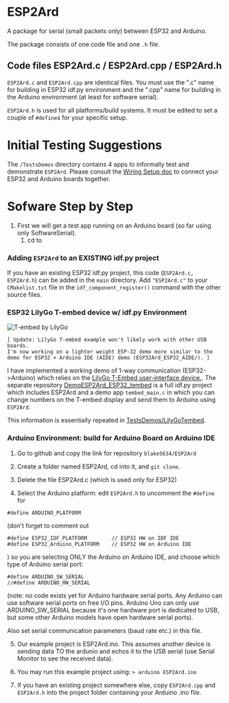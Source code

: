 # ESP2Ard
A package for serial (small packets only) between ESP32 and Arduino.

The package consists of one code file and one `.h` file.

## Code files ESP2Ard.c / ESP2Ard.cpp / ESP2Ard.h

`ESP2Ard.c` and `ESP2Ard.cpp` are identical files.
You must use the ".c" name for building in ESP32 idf.py  environment and
the ".cpp" name for building in the Arduino environment (at least for
software serial).

`ESP2Ard.h` is used for all platforms/build systems.   It must be edited
to set a couple of  `#define`s for your specific setup.

# Initial Testing Suggestions
The `/TestsDemos` directory contains 4 apps to informally test and
demonstrate  `ESP2Ard`.   Please consult the [Wiring Setup doc](Doc/WiringInfo.md)
to connect your ESP32 and Arduino boards together.

# Sofware Step by Step

1) First we will get a test app running on an Arduino board (so far using
only SoftwareSerial).
    1) cd to

### Adding `ESP2Ard` to an EXISTING idf.py  project


If you have an existing ESP32 idf.py  project, this code (`ESP2Ard.c, ESP2Ard.h`)
can be added in the `main` directory.
Add `"ESP2Ard.c"` to your `CMakelist.txt` file in the `idf_component_register()` command with
the other source files.


### ESP32 LilyGo T-embed device w/ idf.py Environment


   ![T-embed by LilyGo](https://github.com/blake5634/DemoESP2Ard_ESP32_tembed/blob/main/LilyGoTembed.png?raw=true)


```
[ Update: LilyGo T-embed example won't likely work with other USB boards.
I'm now working on a lighter weight ESP-32 demo more similar to the
demo for ESP32 + Arduino IDE (AIDE) demo (ESP32Ard_ESP32_AIDE/). ]
```
I have implemented a working demo of 1-way communication (ESP32->Arduino) which relies on the 
[LilyGo T-Embed user-interface device.](https://github.com/Xinyuan-LilyGO/T-Embed).  The separate repository [DemoESP2Ard_ESP32_tembed](https://github.com/blake5634/DemoESP2Ard_ESP32_tembed) is a full idf.py  project which includes ESP2Ard and a demo app `tembed_main.c` in which you can
change numbers on the T-embed display and send them to Arduino using `ESP2Ard`.

This information is essentially repeated in
[TestsDemos/LilyGoTembed](TestsDemos/DemoLilygoTembed/README.md).

### Arduino Environment:  build for Arduino Board on Arduino IDE

1) Go to github and copy the link for repository `blake5634/ESP2Ard`

2) Create a folder named ESP2Ard, cd into it, and `git clone`.

3) Delete the file ESP2Ard.c (which is used only for ESP32)

4) Select the Arduino platform:  edit `ESP2Ard.h` to uncomment the  `#define` for

 `#define ARDUINO_PLATFORM`

 (don't forget to comment out

```
#define ESP32_IDF_PLATFORM        // ESP32 HW on IDF IDE
#define ESP32_Arduino_PLATFORM    // ESP32 HW on Arduino IDE
```
) so you are selecting ONLY the Arduino on Arduino IDE,
 and choose which type of Arduino serial port:

```
#define ARDUINO_SW_SERIAL
//#define ARDUINO_HW_SERIAL
```

(note: no code exists yet for Arduino hardware serial ports. Any
Arduino can use software serial ports on free I/O pins.
Arduino Uno can only use ARDUINO_SW_SERIAL because it's one hardware port is
dedicated to USB, but some other Arduino models have open hardware serial ports).

Also set serial communication parameters (baud rate etc.) in this file.

5) Our example project is ESP2Ard.ino.  This assumes another device is sending data TO the ardunio and echos it to the USB serial (use Serial  Monitor to see the received data). 

6) You may run this example project using:  `> arduino ESP2Ard.ino`
   
8) If you have an existing project somewhere else, copy `ESP2Ard.cpp` and `ESP2Ard.h` into the project folder containing your Arduino .ino file.

